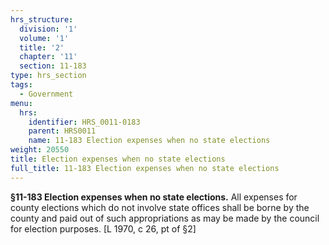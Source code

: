 ```yaml
---
hrs_structure:
  division: '1'
  volume: '1'
  title: '2'
  chapter: '11'
  section: 11-183
type: hrs_section
tags:
  - Government
menu:
  hrs:
    identifier: HRS_0011-0183
    parent: HRS0011
    name: 11-183 Election expenses when no state elections
weight: 20550
title: Election expenses when no state elections
full_title: 11-183 Election expenses when no state elections
---
```

**§11-183 Election expenses when no state elections.** All expenses for county elections which do not involve state offices shall be borne by the county and paid out of such appropriations as may be made by the council for election purposes. [L 1970, c 26, pt of §2]